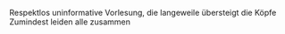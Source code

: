 Respektlos uninformative Vorlesung, die langeweile übersteigt die Köpfe
Zumindest leiden alle zusammen